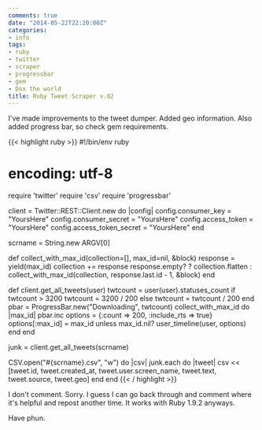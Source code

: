 ```yaml
---
comments: true
date: "2014-05-22T22:20:00Z"
categories:
- info
tags:
- ruby
- twitter
- scraper
- progressbar
- gem
- Dox the world
title: Ruby Tweet Scraper v.02
---
```


I've made improvements to the tweet dumper. Added geo information. Also
added progress bar, so check gem requirements.

{{< highlight ruby >}}
#!/bin/env ruby
# encoding: utf-8

require 'twitter'
require 'csv'
require 'progressbar'

client = Twitter::REST::Client.new do |config|
	config.consumer_key = "YoursHere"
	config.consumer_secret = "YoursHere"
	config.access_token = "YoursHere"
	config.access_token_secret = "YoursHere"
end

scrname = String.new ARGV[0]

def collect_with_max_id(collection=[], max_id=nil, &block)
  response = yield(max_id)
  collection += response
  response.empty? ? collection.flatten : collect_with_max_id(collection, response.last.id - 1, &block)
end

def client.get_all_tweets(user)
  twtcount = user(user).statuses_count
  if twtcount > 3200
      twtcount = 3200 / 200
  else
      twtcount = twtcount / 200
  end
  pbar = ProgressBar.new("Downloading", twtcount)
  collect_with_max_id do |max_id|
    pbar.inc
    options = {:count => 200, :include_rts => true}
    options[:max_id] = max_id unless max_id.nil?
    user_timeline(user, options)
  end
end

junk = client.get_all_tweets(scrname)

CSV.open("#{scrname}.csv", "w") do |csv|
	junk.each do |tweet|
		csv << [tweet.id, tweet.created_at, tweet.user.screen_name, tweet.text, tweet.source, tweet.geo]
	end
end
{{< / highlight >}}

I don't comment. Sorry. I guess I can go back through and comment where
it's helpful and repost another time. It works with Ruby 1.9.2 anyways.

Have phun.

